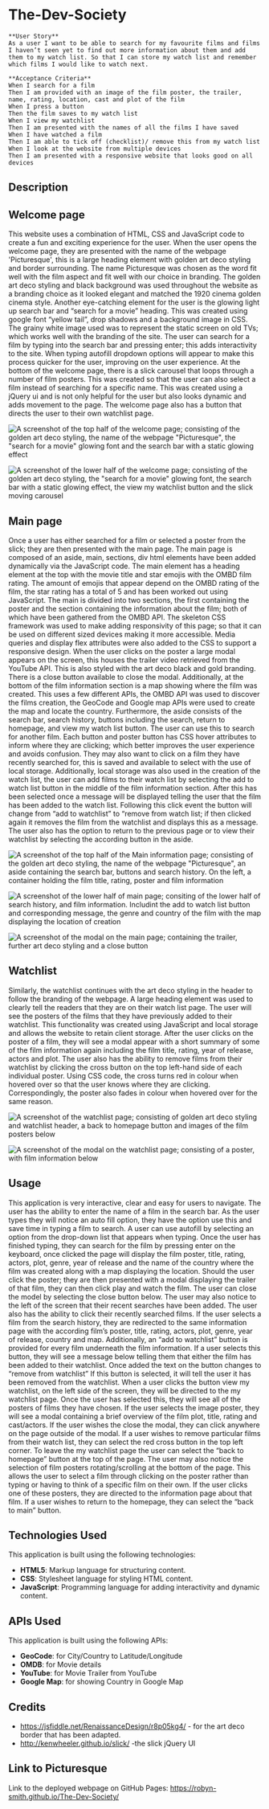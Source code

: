 # The-Dev-Society
```
**User Story**
As a user I want to be able to search for my favourite films and films I haven’t seen yet to find out more information about them and add them to my watch list. So that I can store my watch list and remember which films I would like to watch next. 

**Acceptance Criteria**
When I search for a film
Then I am provided with an image of the film poster, the trailer, name, rating, location, cast and plot of the film
When I press a button
Then the film saves to my watch list
When I view my watchlist 
Then I am presented with the names of all the films I have saved
When I have watched a film 
Then I am able to tick off (checklist)/ remove this from my watch list
When I look at the website from multiple devices
Then I am presented with a responsive website that looks good on all devices
```
## Description
## Welcome page
This website uses a combination of HTML, CSS and JavaScript code to create a fun and exciting experience for the user. When the user opens the welcome page, they are presented with the name of the webpage 'Picturesque', this is a large heading element with golden art deco styling and border surrounding. The name Picturesque was chosen as the word fit well with the film aspect and fit well with our choice in branding. The golden art deco styling and black background was used throughout the website as a branding choice as it looked elegant and matched the 1920 cinema golden cinema style. Another eye-catching element for the user is the glowing light up search bar and “search for a movie” heading. This was created using google font “yellow tail”, drop shadows and a background image in CSS. The grainy white image used was to represent the static screen on old TVs; which works well with the branding of the site. The user can search for a film by typing into the search bar and pressing enter; this adds interactivity to the site. When typing autofill dropdown options will appear to make this process quicker for the user, improving on the user experience. At the bottom of the welcome page, there is a slick carousel that loops through a number of film posters. This was created so that the user can also select a film instead of searching for a specific name. This was created using a jQuery ui and is not only helpful for the user but also looks dynamic and adds movement to the page. The welcome page also has a button that directs the user to their own watchlist page.

![A screenshot of the top half of the welcome page; consisting of the golden art deco styling, the name of the webpage "Picturesque", the "search for a movie" glowing font and the search bar with a static glowing effect](./assets/images/screenshot1.png)

![A screenshot of the lower half of the welcome page; consisting of the golden art deco styling, the "search for a movie" glowing font, the search bar with a static glowing effect, the view my watchlist button and the slick moving carousel](./assets/images/screenshot2.png)

## Main page

Once a user has either searched for a film or selected a poster from the slick; they are then presented with the main page. The main page is composed of an aside, main, sections, div html elements have been added dynamically via the JavaScript code. The main element has a heading element at the top with the movie title and star emojis with the OMBD film rating. The amount of emojis that appear depend on the OMBD rating of the film, the star rating has a total of 5 and has been worked out using JavaScript. The main is divided into two sections, the first containing the poster and the section containing the information about the film; both of which have been gathered from the OMBD API. The skeleton CSS framework was used to make adding responsivity of this page; so that it can be used on different sized devices making it more accessible. Media queries and display flex attributes were also added to the CSS to support a responsive design. When the user clicks on the poster a large modal appears on the screen, this houses the trailer video retrieved from the YouTube API. This is also styled with the art deco black and gold branding. There is a close button available to close the modal. Additionally, at the bottom of the film information section is a map showing where the film was created. This uses a few different APIs, the OMBD API was used to discover the films creation, the GeoCode and Google map APIs were used to create the map and locate the country. 
Furthermore, the aside consists of the search bar, search history, buttons including the search, return to homepage, and view my watch list button. The user can use this to search for another film. Each button and poster button has CSS hover attributes to inform where they are clicking; which better improves the user experience and avoids confusion. They may also want to click on a film they have recently searched for, this is saved and available to select with the use of local storage. Additionally, local storage was also used in the creation of the watch list, the user can add films to their watch list by selecting the add to watch list button in the middle of the film information section. After this has been selected once a message will be displayed telling the user that the film has been added to the watch list. Following this click event the button will change from “add to watchlist” to “remove from watch list; if then clicked again it removes the film from the watchlist and displays this as a message. The user also has the option to return to the previous page or to view their watchlist by selecting the according button in the aside.


![A screenshot of the top half of the Main information page; consisting of the golden art deco styling, the name of the webpage "Picturesque", an aside containing the search bar, buttons and search history. On the left, a container holding the film title, rating, poster and film information](./assets/images/screenshot3.png)

![A screenshot of the lower half of main page; consiting of the lower half of search history, and film information. Includint the add to watch list button and corresponding message, the genre and country of the film with the map displaying the location of creation](./assets/images/screenshot4.png)

![A screenshot of the modal on the main page; containing the trailer, further art deco styling and a close button](./assets/images/screenshot5.png)


## Watchlist
Similarly, the watchlist continues with the art deco styling in the header to follow the branding of the webpage. A large heading element was used to clearly tell the readers that they are on their watch list page. The user will see the posters of the films that they have previously added to their watchlist. This functionality was created using JavaScript and local storage and allows the website to retain client storage. After the user clicks on the poster of a film, they will see a modal appear with a short summary of some of the film information again including the film title, rating, year of release, actors and plot. The user also has the ability to remove films from their watchlist by clicking the cross button on the top left-hand side of each individual poster. Using CSS code, the cross turns red in colour when hovered over so that the user knows where they are clicking. Correspondingly, the poster also fades in colour when hovered over for the same reason.

![A screenshot of the watchlist page; consisting of golden art deco styling and watchlist header, a back to homepage button and images of the film posters below](./assets/images/screenshot6.png)

![A screenshot of the modal on the watchlist page; consisting of a poster, with film information below](./assets/images/screenshot7.png)

## Usage
This application is very interactive, clear and easy for users to navigate. The user has the ability to enter the name of a film in the search bar. As the user types they will notice an auto fill option, they have the option use this and save time in typing a film to search. A user can use autofill by selecting an option from the drop-down list that appears when typing. Once the user has finished typing, they can search for the film by pressing enter on the keyboard, once clicked the page will display the film poster, title, rating, actors, plot, genre, year of release and the name of the country where the film was created along with a map displaying the location. Should the user click the poster; they are then presented with a modal displaying the trailer of that film, they can then click play and watch the film. The user can close the model by selecting the close button below. The user may also notice to the left of the screen that their recent searches have been added. The user also has the ability to click their recently searched films. If the user selects a film from the search history, they are redirected to the same information page with the according film’s poster, title, rating, actors, plot, genre, year of release, country and map. 
Additionally, an “add to watchlist” button is provided for every film underneath the film information. If a user selects this button, they will see a message below telling them that either the film has been added to their watchlist. Once added the text on the button changes to “remove from watchlist” If this button is selected, it will tell the user it has been removed from the watchlist. When a user clicks the button view my watchlist, on the left side of the screen, they will be directed to the my watchlist page. Once the user has selected this, they will see all of the posters of films they have chosen. If the user selects the image poster, they will see a modal containing a brief overview of the film plot, title, rating and cast/actors. If the user wishes the close the modal, they can click anywhere on the page outside of the modal. If a user wishes to remove particular films from their watch list, they can select the red cross button in the top left corner. To leave the my watchlist page the user can select the “back to homepage” button at the top of the page. The user may also notice the selection of film posters rotating/scrolling at the bottom of the page. This allows the user to select a film through clicking on the poster rather than typing or having to think of a specific film on their own. If the user clicks one of these posters, they are directed to the information page about that film. If a user wishes to return to the homepage, they can select the “back to main” button.

## Technologies Used
This application is built using the following technologies:
- **HTML5**: Markup language for structuring content.
- **CSS**: Stylesheet language for styling HTML content.
- **JavaScript**: Programming language for adding interactivity and dynamic content.

## APIs Used
This application is built using the following APIs:
- **GeoCode**: for City/Country to Latitude/Longitude
- **OMDB**: for Movie details
- **YouTube**: for Movie Trailer from YouTube
- **Google Map**: for showing Country in Google Map

## Credits
 - https://jsfiddle.net/RenaissanceDesign/r8p05kg4/ - for the art deco border that has been adapted.
 - http://kenwheeler.github.io/slick/ -the slick jQuery UI

## Link to Picturesque
 Link to the deployed webpage on GitHub Pages:
 https://robyn-smith.github.io/The-Dev-Society/
